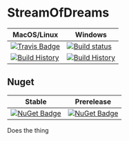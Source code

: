 # StreamOfDreams

MacOS/Linux | Windows
--- | ---
[![Travis Badge](https://travis-ci.org/TheAngryByrd/StreamOfDreams.svg?branch=master)](https://travis-ci.org/TheAngryByrd/StreamOfDreams) | [![Build status](https://ci.appveyor.com/api/projects/status/github/TheAngryByrd/StreamOfDreams?svg=true)](https://ci.appveyor.com/project/TheAngryByrd/StreamOfDreams)
[![Build History](https://buildstats.info/travisci/chart/TheAngryByrd/StreamOfDreams)](https://travis-ci.org/TheAngryByrd/StreamOfDreams/builds) | [![Build History](https://buildstats.info/appveyor/chart/TheAngryByrd/StreamOfDreams)](https://ci.appveyor.com/project/TheAngryByrd/StreamOfDreams)  


## Nuget 

Stable | Prerelease
--- | ---
[![NuGet Badge](https://buildstats.info/nuget/StreamOfDreams)](https://www.nuget.org/packages/StreamOfDreams/) | [![NuGet Badge](https://buildstats.info/nuget/StreamOfDreams?includePreReleases=true)](https://www.nuget.org/packages/StreamOfDreams/)



Does the thing
